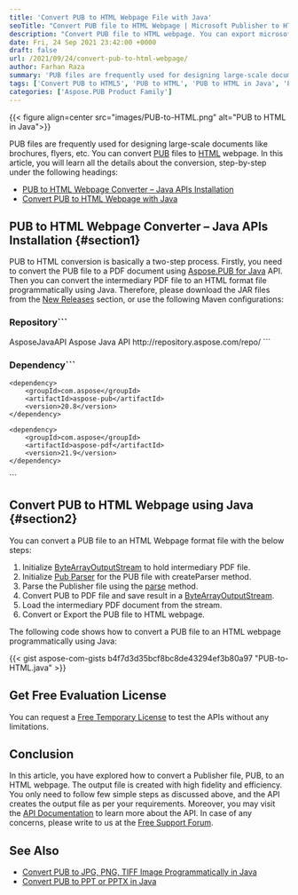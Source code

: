 ```yaml
---
title: 'Convert PUB to HTML Webpage File with Java'
seoTitle: "Convert PUB file to HTML Webpage | Microsoft Publisher to HTML Java"
description: "Convert PUB file to HTML webpage. You can export microsoft publisher files to HTML or MHTML format with high fidelity. PUB to HTML in Java."
date: Fri, 24 Sep 2021 23:42:00 +0000
draft: false
url: /2021/09/24/convert-pub-to-html-webpage/
author: Farhan Raza
summary: 'PUB files are frequently used for designing large-scale documents like brochures, flyers, etc. You can convert PUB files to HTML webpage. In this article, you will learn all the details about the conversion, step-by-step under the following headings.'
tags: ['Convert PUB to HTML5', 'PUB to HTML', 'PUB to HTML in Java', 'Publisher to HTML']
categories: ['Aspose.PUB Product Family']
---
```




{{< figure align=center src="images/PUB-to-HTML.png" alt="PUB to HTML in Java">}}


PUB files are frequently used for designing large-scale documents like brochures, flyers, etc. You can convert [PUB][1] files to [HTML][2] webpage. In this article, you will learn all the details about the conversion, step-by-step under the following headings:

*   [PUB to HTML Webpage Converter – Java APIs Installation][3]
*   [Convert PUB to HTML Webpage with Java][4]

## PUB to HTML Webpage Converter – Java APIs Installation {#section1}

PUB to HTML conversion is basically a two-step process. Firstly, you need to convert the PUB file to a PDF document using [Aspose.PUB for Java][5] API. Then you can convert the intermediary PDF file to an HTML format file programmatically using Java. Therefore, please download the JAR files from the [New Releases][6] section, or use the following Maven configurations:

### Repository```
 <repositories>
    <repository>
        <id>AsposeJavaAPI</id>
        <name>Aspose Java API</name>
        <url>http://repository.aspose.com/repo/</url>
    </repository>
</repositories>
```

### Dependency```
 <dependencies>

    <dependency>
        <groupId>com.aspose</groupId>
        <artifactId>aspose-pub</artifactId>
        <version>20.8</version>
    </dependency>

    <dependency>
        <groupId>com.aspose</groupId>
        <artifactId>aspose-pdf</artifactId>
        <version>21.9</version>
    </dependency>

</dependencies>
```

## Convert PUB to HTML Webpage using Java {#section2}

You can convert a PUB file to an HTML Webpage format file with the below steps:

1.  Initialize [ByteArrayOutputStream][7] to hold intermediary PDF file.
2.  Initialize [Pub Parser][8] for the PUB file with createParser method.
3.  Parse the Publisher file using the [parse][9] method.
4.  Convert PUB to PDF file and save result in a [ByteArrayOutputStream][10].
5.  Load the intermediary PDF document from the stream.
6.  Convert or Export the PUB file to HTML webpage.

The following code shows how to convert a PUB file to an HTML webpage programmatically using Java:

{{< gist aspose-com-gists b4f7d3d35bcf8bc8de43294ef3b80a97 "PUB-to-HTML.java" >}}

## Get Free Evaluation License

You can request a [Free Temporary License][11] to test the APIs without any limitations.

## Conclusion

In this article, you have explored how to convert a Publisher file, PUB, to an HTML webpage. The output file is created with high fidelity and efficiency. You only need to follow few simple steps as discussed above, and the API creates the output file as per your requirements. Moreover, you may visit the [API Documentation][12] to learn more about the API. In case of any concerns, please write to us at the [Free Support Forum][13].

## See Also

*   [Convert PUB to JPG, PNG, TIFF Image Programmatically in Java][14]
*   [Convert PUB to PPT or PPTX in Java][15]




[1]: https://fileinfo.com/extension/pub
[2]: https://docs.fileformat.com/web/html/
[3]: #section1
[4]: #section1
[5]: https://products.aspose.com/pub/java/
[6]: https://releases.aspose.com/
[7]: https://docs.oracle.com/en/java/javase/11/docs/api/java.base/java/io/ByteArrayOutputStream.html
[8]: https://apireference.aspose.com/pub/java/com.aspose.pub.class-use/IPubParser
[9]: https://apireference.aspose.com/pub/java/com.aspose.pub/IPubParser#parse--
[10]: https://docs.oracle.com/en/java/javase/11/docs/api/java.base/java/io/ByteArrayOutputStream.html
[11]: https://purchase.aspose.com/temporary-license
[12]: https://docs.aspose.com/pub/java/
[13]: https://forum.aspose.com/c/pub
[14]: https://blog.aspose.com/2021/05/31/convert-pub-to-image-programmatically-in-java/
[15]: https://blog.aspose.com/2021/12/11/convert-pub-to-ppt-pptx-presentation-java/




